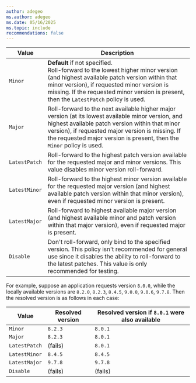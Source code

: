```yaml
---
author: adegeo
ms.author: adegeo
ms.date: 05/16/2025
ms.topic: include
recommendations: false
---
```


| Value         | Description                                                                                                                                                               |
|---------------|---------------------------------------------------------------------------------------------------------------------------------------------------------------------------|
| `Minor`       | **Default** if not specified.<br>Roll-forward to the lowest higher minor version (and highest available patch version within that minor version), if requested minor version is missing. If the requested minor version is present, then the `LatestPatch` policy is used. |
| `Major`       | Roll-forward to the next available higher major version (at its lowest available minor version, and highest available patch version within that minor version), if requested major version is missing. If the requested major version is present, then the `Minor` policy is used. |
| `LatestPatch` | Roll-forward to the highest patch version available for the requested major and minor versions. This value disables minor version roll-forward.                                                                                      |
| `LatestMinor` | Roll-forward to the highest minor version available for the requested major version (and highest available patch version within that minor version), even if requested minor version is present.                                                                                        |
| `LatestMajor` | Roll-forward to highest available major version (and highest available minor and patch version within that major version), even if requested major is present.                                                                              |
| `Disable`     | Don't roll-forward, only bind to the specified version. This policy isn't recommended for general use since it disables the ability to roll-forward to the latest patches. This value is only recommended for testing. |

For example, suppose an application requests version `8.0.0`, while the locally available versions are `8.2.0`, `8.2.3`, `8.4.5`, `9.0.0`, `9.0.6`, `9.7.8`.
Then the resolved version is as follows in each case:

| Value         | Resolved version | Resolved version if `8.0.1` were also available |
|---------------|------------------|-------------------------------------------------|
| `Minor`       | `8.2.3`          | `8.0.1`                                         |
| `Major`       | `8.2.3`          | `8.0.1`                                         |
| `LatestPatch` | (fails)          | `8.0.1`                                         |
| `LatestMinor` | `8.4.5`          | `8.4.5`                                         |
| `LatestMajor` | `9.7.8`          | `9.7.8`                                         |
| `Disable`     | (fails)          | (fails)                                         |

